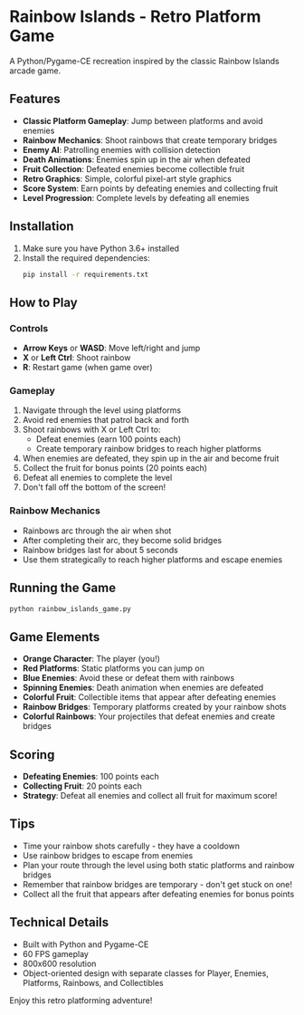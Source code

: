 # Rainbow Islands - Retro Platform Game

A Python/Pygame-CE recreation inspired by the classic Rainbow Islands arcade game.

## Features

- **Classic Platform Gameplay**: Jump between platforms and avoid enemies
- **Rainbow Mechanics**: Shoot rainbows that create temporary bridges
- **Enemy AI**: Patrolling enemies with collision detection
- **Death Animations**: Enemies spin up in the air when defeated
- **Fruit Collection**: Defeated enemies become collectible fruit
- **Retro Graphics**: Simple, colorful pixel-art style graphics
- **Score System**: Earn points by defeating enemies and collecting fruit
- **Level Progression**: Complete levels by defeating all enemies

## Installation

1. Make sure you have Python 3.6+ installed
2. Install the required dependencies:
   ```bash
   pip install -r requirements.txt
   ```

## How to Play

### Controls
- **Arrow Keys** or **WASD**: Move left/right and jump
- **X** or **Left Ctrl**: Shoot rainbow
- **R**: Restart game (when game over)

### Gameplay
1. Navigate through the level using platforms
2. Avoid red enemies that patrol back and forth
3. Shoot rainbows with X or Left Ctrl to:
   - Defeat enemies (earn 100 points each)
   - Create temporary rainbow bridges to reach higher platforms
4. When enemies are defeated, they spin up in the air and become fruit
5. Collect the fruit for bonus points (20 points each)
6. Defeat all enemies to complete the level
7. Don't fall off the bottom of the screen!

### Rainbow Mechanics
- Rainbows arc through the air when shot
- After completing their arc, they become solid bridges
- Rainbow bridges last for about 5 seconds
- Use them strategically to reach higher platforms and escape enemies

## Running the Game

```bash
python rainbow_islands_game.py
```

## Game Elements

- **Orange Character**: The player (you!)
- **Red Platforms**: Static platforms you can jump on
- **Blue Enemies**: Avoid these or defeat them with rainbows
- **Spinning Enemies**: Death animation when enemies are defeated
- **Colorful Fruit**: Collectible items that appear after defeating enemies
- **Rainbow Bridges**: Temporary platforms created by your rainbow shots
- **Colorful Rainbows**: Your projectiles that defeat enemies and create bridges

## Scoring

- **Defeating Enemies**: 100 points each
- **Collecting Fruit**: 20 points each
- **Strategy**: Defeat all enemies and collect all fruit for maximum score!

## Tips

- Time your rainbow shots carefully - they have a cooldown
- Use rainbow bridges to escape from enemies
- Plan your route through the level using both static platforms and rainbow bridges
- Remember that rainbow bridges are temporary - don't get stuck on one!
- Collect all the fruit that appears after defeating enemies for bonus points

## Technical Details

- Built with Python and Pygame-CE
- 60 FPS gameplay
- 800x600 resolution
- Object-oriented design with separate classes for Player, Enemies, Platforms, Rainbows, and Collectibles

Enjoy this retro platforming adventure!
